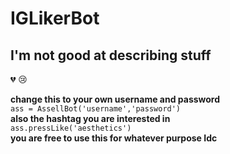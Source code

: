 # IGLikerBot
## I'm not good at describing stuff
:broken_heart: :cry:

**change this to your own username and password**<br />
  ```ass = AssellBot('username','password')```<br />
**also the hashtag you are interested in**<br />
  ```ass.pressLike('aesthetics')```<br />
**you are free to use this for whatever purpose Idc**<br />
  
 

